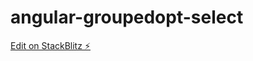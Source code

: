 # angular-groupedopt-select

[Edit on StackBlitz ⚡️](https://stackblitz.com/edit/angular-groupedopt-select)